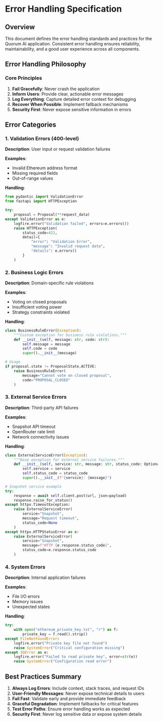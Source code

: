 # Error Handling Specification

## Overview

This document defines the error handling standards and practices for the Quorum AI application. Consistent error handling ensures reliability, maintainability, and a good user experience across all components.

## Error Handling Philosophy

### Core Principles

1. **Fail Gracefully**: Never crash the application
2. **Inform Users**: Provide clear, actionable error messages
3. **Log Everything**: Capture detailed error context for debugging
4. **Recover When Possible**: Implement fallback mechanisms
5. **Security First**: Never expose sensitive information in errors

## Error Categories

### 1. Validation Errors (400-level)

**Description**: User input or request validation failures

**Examples**:
- Invalid Ethereum address format
- Missing required fields
- Out-of-range values

**Handling**:
```python
from pydantic import ValidationError
from fastapi import HTTPException

try:
    proposal = Proposal(**request_data)
except ValidationError as e:
    logfire.error("Validation failed", errors=e.errors())
    raise HTTPException(
        status_code=422,
        detail={
            "error": "Validation Error",
            "message": "Invalid request data",
            "details": e.errors()
        }
    )
```

### 2. Business Logic Errors

**Description**: Domain-specific rule violations

**Examples**:
- Voting on closed proposals
- Insufficient voting power
- Strategy constraints violated

**Handling**:
```python
class BusinessRuleError(Exception):
    """Custom exception for business rule violations."""
    def __init__(self, message: str, code: str):
        self.message = message
        self.code = code
        super().__init__(message)

# Usage
if proposal.state != ProposalState.ACTIVE:
    raise BusinessRuleError(
        message="Cannot vote on closed proposal",
        code="PROPOSAL_CLOSED"
    )
```

### 3. External Service Errors

**Description**: Third-party API failures

**Examples**:
- Snapshot API timeout
- OpenRouter rate limit
- Network connectivity issues

**Handling**:
```python
class ExternalServiceError(Exception):
    """Base exception for external service failures."""
    def __init__(self, service: str, message: str, status_code: Optional[int] = None):
        self.service = service
        self.status_code = status_code
        super().__init__(f"{service}: {message}")

# Snapshot service example
try:
    response = await self.client.post(url, json=payload)
    response.raise_for_status()
except httpx.TimeoutException:
    raise ExternalServiceError(
        service="Snapshot",
        message="Request timeout",
        status_code=None
    )
except httpx.HTTPStatusError as e:
    raise ExternalServiceError(
        service="Snapshot",
        message=f"HTTP {e.response.status_code}",
        status_code=e.response.status_code
    )
```

### 4. System Errors

**Description**: Internal application failures

**Examples**:
- File I/O errors
- Memory issues
- Unexpected states

**Handling**:
```python
try:
    with open("ethereum_private_key.txt", "r") as f:
        private_key = f.read().strip()
except FileNotFoundError:
    logfire.error("Private key file not found")
    raise SystemError("Critical configuration missing")
except IOError as e:
    logfire.error("Failed to read private key", error=str(e))
    raise SystemError("Configuration read error")
```

## Best Practices Summary

1. **Always Log Errors**: Include context, stack traces, and request IDs
2. **User-Friendly Messages**: Never expose technical details to users
3. **Fail Fast**: Validate early and provide immediate feedback
4. **Graceful Degradation**: Implement fallbacks for critical features
6. **Test Error Paths**: Ensure error handling works as expected
8. **Security First**: Never log sensitive data or expose system details
